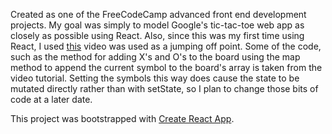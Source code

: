 Created as one of the FreeCodeCamp advanced front end development projects. My goal was simply to model Google's tic-tac-toe web app as closely as possible using React. Also, since this was my first time using React, I used [this](https://www.youtube.com/watch?v=pTHCwUdGFkc&t=2s) video was used as a jumping off point. Some of the code, such as the method for adding X's and O's to the board using the map method to append the current symbol to the board's array is taken from the video tutorial. Setting the symbols this way does cause the state to be mutated directly rather than with setState, so I plan to change those bits of code at a later date.

This project was bootstrapped with [Create React App](https://github.com/facebookincubator/create-react-app).
